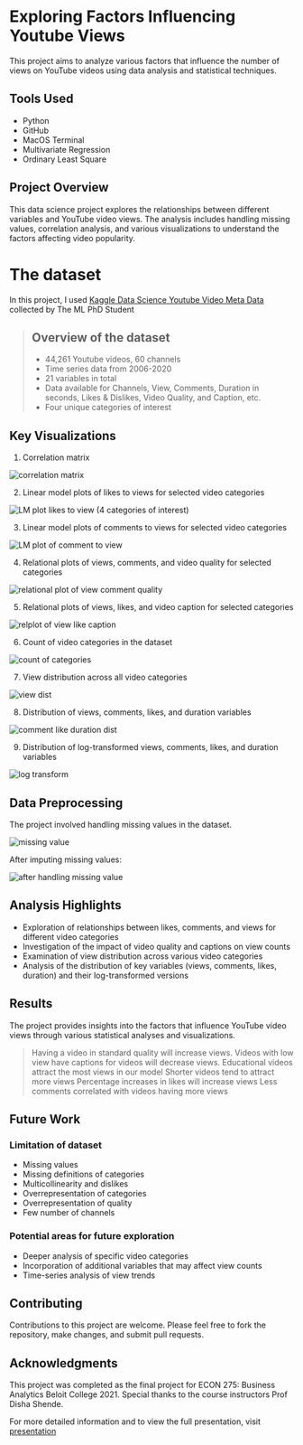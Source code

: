 # Exploring Factors Influencing Youtube Views

This project aims to analyze various factors that influence the number of views on YouTube videos using data analysis and statistical techniques.

## Tools Used

- Python
- GitHub
- MacOS Terminal
- Multivariate Regression
- Ordinary Least Square

## Project Overview

This data science project explores the relationships between different variables and YouTube video views. The analysis includes handling missing values, correlation analysis, and various visualizations to understand the factors affecting video popularity.

# The dataset

In this project, I used [Kaggle Data Science Youtube Video Meta Data](https://www.kaggle.com/themlphdstudent/data-science-youtube-video-meta-data) collected by The ML PhD Student
> ## Overview of the dataset
> - 44,261 Youtube videos, 60 channels
> - Time series data from 2006-2020
> - 21 variables in total
> - Data available for Channels, View, Comments, Duration in seconds, Likes & Dislikes, Video Quality, and Caption, etc.
> - Four unique categories of interest


## Key Visualizations

1. Correlation matrix

![correlation matrix](https://github.com/user-attachments/assets/bc5faa82-1ff5-4e2e-bb07-5ffeeb714006)


2. Linear model plots of likes to views for selected video categories

![LM plot likes to view (4 categories of interest)](https://github.com/user-attachments/assets/ad7cbb3d-3f71-4ef1-816c-5582049579ef)


3. Linear model plots of comments to views for selected video categories

![LM plot of comment to view](https://github.com/user-attachments/assets/6e8ac944-044c-4808-b13a-d672fd361ea5)


4. Relational plots of views, comments, and video quality for selected categories

![relational plot of view comment quality](https://github.com/user-attachments/assets/d6f6c83b-99f0-4fe7-8219-7fac807a59c3)


5. Relational plots of views, likes, and video caption for selected categories

![relplot of view like caption](https://github.com/user-attachments/assets/26cf2389-e4f0-4d3b-a87a-38a9031d3799)


6. Count of video categories in the dataset

![count of categories](https://github.com/user-attachments/assets/ad6f458b-45cf-4233-b456-75c01c9dcd43)


7. View distribution across all video categories

![view dist](https://github.com/user-attachments/assets/abfd0707-df42-4705-bc98-af89d9009357)


8. Distribution of views, comments, likes, and duration variables

![comment like duration dist](https://github.com/user-attachments/assets/44604457-9a30-4dfe-aaff-18afd9c7b70a)


9. Distribution of log-transformed views, comments, likes, and duration variables

![log transform](https://github.com/user-attachments/assets/bd1727d8-4ad4-4c27-9f0e-e8e1514709d6)


## Data Preprocessing

The project involved handling missing values in the dataset.

![missing value](https://github.com/user-attachments/assets/b4635aa9-a179-4ea2-82ab-3dd61286597f)

After imputing missing values:

![after handling missing value](https://github.com/user-attachments/assets/5822e0bc-b872-488c-8046-de74d4d491ac)


## Analysis Highlights

- Exploration of relationships between likes, comments, and views for different video categories
- Investigation of the impact of video quality and captions on view counts
- Examination of view distribution across various video categories
- Analysis of the distribution of key variables (views, comments, likes, duration) and their log-transformed versions

## Results

The project provides insights into the factors that influence YouTube video views through various statistical analyses and visualizations. 

> Having a video in standard quality will increase views. 
> Videos with low view have captions for videos will decrease views.
> Educational videos attract the most views in our model
> Shorter videos tend to attract more views
> Percentage increases in likes will increase views
> Less comments correlated with videos having more views


## Future Work

### Limitation of dataset
- Missing values
- Missing definitions of categories
- Multicollinearity and dislikes
- Overrepresentation of categories
- Overrepresentation of quality
- Few number of channels

### Potential areas for future exploration
- Deeper analysis of specific video categories
- Incorporation of additional variables that may affect view counts
- Time-series analysis of view trends

## Contributing

Contributions to this project are welcome. Please feel free to fork the repository, make changes, and submit pull requests.

## Acknowledgments

This project was completed as the final project for ECON 275: Business Analytics Beloit College 2021. Special thanks to the course instructors Prof Disha Shende.

For more detailed information and to view the full presentation, visit [presentation](https://docs.google.com/presentation/d/10k9VQpcAs0_wi2CeLyNgpXJ8jdllNvID/edit#slide=id.p19)
